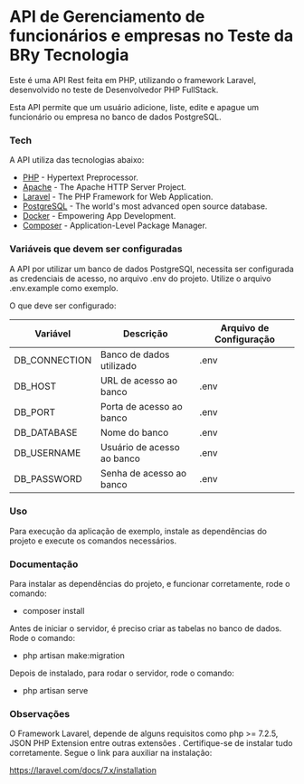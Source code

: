 # API de Gerenciamento de funcionários e empresas no Teste da BRy Tecnologia

Este é uma API Rest feita em PHP, utilizando o framework Laravel, desenvolvido no teste de Desenvolvedor PHP FullStack.

Esta API permite que um usuário adicione, liste, edite e apague um funcionário ou empresa no banco de dados PostgreSQL.

### Tech

A API utiliza das tecnologias abaixo:
* [PHP] - Hypertext Preprocessor.
* [Apache] - The Apache HTTP Server Project.
* [Laravel] - The PHP Framework for Web Application.
* [PostgreSQL] - The world's most advanced open source database.
* [Docker] - Empowering App Development.
* [Composer] - Application-Level Package Manager.

### Variáveis que devem ser configuradas

A API por utilizar um banco de dados PostgreSQl, necessita ser configurada as credenciais de acesso, no arquivo .env do projeto. Utilize o arquivo .env.example como exemplo.

O que deve ser configurado:

| Variável | Descrição | Arquivo de Configuração |
| ------ | ------ | ------ |
| DB_CONNECTION | Banco de dados utilizado | .env
| DB_HOST | URL de acesso ao banco | .env
| DB_PORT | Porta de acesso ao banco | .env
| DB_DATABASE | Nome do banco | .env
| DB_USERNAME | Usuário de acesso ao banco | .env
| DB_PASSWORD | Senha de acesso ao banco | .env

### Uso 

Para execução da aplicação de exemplo, instale as dependências do projeto e execute os comandos necessários.

### Documentação

Para instalar as dependências do projeto, e funcionar corretamente, rode o comando:

- composer install

Antes de iniciar o servidor, é preciso criar as tabelas no banco de dados. Rode o comando:

- php artisan make:migration 

Depois de instalado, para rodar o servidor, rode o comando:
- php artisan serve

[Laravel]: <https://laravel.com/>
[PostgreSQL]: https://www.postgresql.org/
[Docker]: https://www.docker.com/
[Composer]: https://getcomposer.org/
[PHP]: https://www.php.net/
[Apache]: https://httpd.apache.org/

### Observações

O Framework Lavarel, depende de alguns requisitos como php >= 7.2.5, JSON PHP Extension entre outras extensões . Certifique-se de instalar tudo corretamente. Segue o link para auxiliar na instalação:

https://laravel.com/docs/7.x/installation
